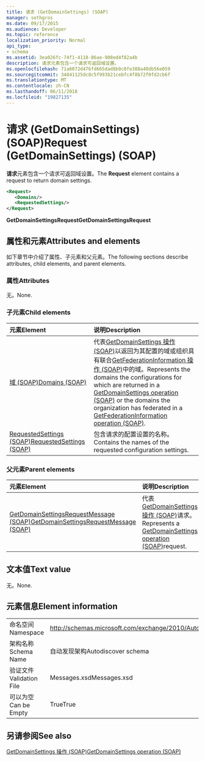 ```yaml
---
title: 请求 (GetDomainSettings) (SOAP)
manager: sethgros
ms.date: 09/17/2015
ms.audience: Developer
ms.topic: reference
localization_priority: Normal
api_type:
- schema
ms.assetid: 3ea026fc-74f1-4118-86ae-908ed4f82a4b
description: 请求元素包含一个请求可返回域设置。
ms.openlocfilehash: 71a6072d476fd665dad8b0c0fe388a40db56e059
ms.sourcegitcommit: 34041125dc8c5f993b21cebfc4f8b72f0fd2cb6f
ms.translationtype: MT
ms.contentlocale: zh-CN
ms.lasthandoff: 06/11/2018
ms.locfileid: "19827135"
---
```

# <a name="request-getdomainsettings-soap"></a><span data-ttu-id="92abf-103">请求 (GetDomainSettings) (SOAP)</span><span class="sxs-lookup"><span data-stu-id="92abf-103">Request (GetDomainSettings) (SOAP)</span></span>

<span data-ttu-id="92abf-104">**请求**元素包含一个请求可返回域设置。</span><span class="sxs-lookup"><span data-stu-id="92abf-104">The **Request** element contains a request to return domain settings.</span></span> 
  
```xml
<Request>
   <Domains/>
   <RequestedSettings/>
</Request>
```

 <span data-ttu-id="92abf-105">**GetDomainSettingsRequest**</span><span class="sxs-lookup"><span data-stu-id="92abf-105">**GetDomainSettingsRequest**</span></span>
## <a name="attributes-and-elements"></a><span data-ttu-id="92abf-106">属性和元素</span><span class="sxs-lookup"><span data-stu-id="92abf-106">Attributes and elements</span></span>

<span data-ttu-id="92abf-107">如下章节中介绍了属性、子元素和父元素。</span><span class="sxs-lookup"><span data-stu-id="92abf-107">The following sections describe attributes, child elements, and parent elements.</span></span>
  
### <a name="attributes"></a><span data-ttu-id="92abf-108">属性</span><span class="sxs-lookup"><span data-stu-id="92abf-108">Attributes</span></span>

<span data-ttu-id="92abf-109">无。</span><span class="sxs-lookup"><span data-stu-id="92abf-109">None.</span></span>
  
### <a name="child-elements"></a><span data-ttu-id="92abf-110">子元素</span><span class="sxs-lookup"><span data-stu-id="92abf-110">Child elements</span></span>

|<span data-ttu-id="92abf-111">**元素**</span><span class="sxs-lookup"><span data-stu-id="92abf-111">**Element**</span></span>|<span data-ttu-id="92abf-112">**说明**</span><span class="sxs-lookup"><span data-stu-id="92abf-112">**Description**</span></span>|
|:-----|:-----|
|[<span data-ttu-id="92abf-113">域 (SOAP)</span><span class="sxs-lookup"><span data-stu-id="92abf-113">Domains (SOAP)</span></span>](domains-soap.md) <br/> |<span data-ttu-id="92abf-114">代表[GetDomainSettings 操作 (SOAP)](getdomainsettings-operation-soap.md)以返回为其配置的域或组织具有联合[GetFederationInformation 操作 (SOAP)](getfederationinformation-operation-soap.md)中的域。</span><span class="sxs-lookup"><span data-stu-id="92abf-114">Represents the domains the configurations for which are returned in a [GetDomainSettings operation (SOAP)](getdomainsettings-operation-soap.md) or the domains the organization has federated in a [GetFederationInformation operation (SOAP)](getfederationinformation-operation-soap.md).</span></span>  <br/> |
|[<span data-ttu-id="92abf-115">RequestedSettings (SOAP)</span><span class="sxs-lookup"><span data-stu-id="92abf-115">RequestedSettings (SOAP)</span></span>](requestedsettings-soap.md) <br/> |<span data-ttu-id="92abf-116">包含请求的配置设置的名称。</span><span class="sxs-lookup"><span data-stu-id="92abf-116">Contains the names of the requested configuration settings.</span></span>  <br/> |
   
### <a name="parent-elements"></a><span data-ttu-id="92abf-117">父元素</span><span class="sxs-lookup"><span data-stu-id="92abf-117">Parent elements</span></span>

|<span data-ttu-id="92abf-118">**元素**</span><span class="sxs-lookup"><span data-stu-id="92abf-118">**Element**</span></span>|<span data-ttu-id="92abf-119">**说明**</span><span class="sxs-lookup"><span data-stu-id="92abf-119">**Description**</span></span>|
|:-----|:-----|
|[<span data-ttu-id="92abf-120">GetDomainSettingsRequestMessage (SOAP)</span><span class="sxs-lookup"><span data-stu-id="92abf-120">GetDomainSettingsRequestMessage (SOAP)</span></span>](getdomainsettingsrequestmessage-soap.md) <br/> |<span data-ttu-id="92abf-121">代表[GetDomainSettings 操作 (SOAP)](getdomainsettings-operation-soap.md)请求。</span><span class="sxs-lookup"><span data-stu-id="92abf-121">Represents a [GetDomainSettings operation (SOAP)](getdomainsettings-operation-soap.md)request.</span></span>  <br/> |
   
## <a name="text-value"></a><span data-ttu-id="92abf-122">文本值</span><span class="sxs-lookup"><span data-stu-id="92abf-122">Text value</span></span>

<span data-ttu-id="92abf-123">无。</span><span class="sxs-lookup"><span data-stu-id="92abf-123">None.</span></span>
  
## <a name="element-information"></a><span data-ttu-id="92abf-124">元素信息</span><span class="sxs-lookup"><span data-stu-id="92abf-124">Element information</span></span>

|||
|:-----|:-----|
|<span data-ttu-id="92abf-125">命名空间</span><span class="sxs-lookup"><span data-stu-id="92abf-125">Namespace</span></span>  <br/> |http://schemas.microsoft.com/exchange/2010/Autodiscover  <br/> |
|<span data-ttu-id="92abf-126">架构名称</span><span class="sxs-lookup"><span data-stu-id="92abf-126">Schema Name</span></span>  <br/> |<span data-ttu-id="92abf-127">自动发现架构</span><span class="sxs-lookup"><span data-stu-id="92abf-127">Autodiscover schema</span></span>  <br/> |
|<span data-ttu-id="92abf-128">验证文件</span><span class="sxs-lookup"><span data-stu-id="92abf-128">Validation File</span></span>  <br/> |<span data-ttu-id="92abf-129">Messages.xsd</span><span class="sxs-lookup"><span data-stu-id="92abf-129">Messages.xsd</span></span>  <br/> |
|<span data-ttu-id="92abf-130">可以为空</span><span class="sxs-lookup"><span data-stu-id="92abf-130">Can be Empty</span></span>  <br/> |<span data-ttu-id="92abf-131">True</span><span class="sxs-lookup"><span data-stu-id="92abf-131">True</span></span>  <br/> |
   
## <a name="see-also"></a><span data-ttu-id="92abf-132">另请参阅</span><span class="sxs-lookup"><span data-stu-id="92abf-132">See also</span></span>



[<span data-ttu-id="92abf-133">GetDomainSettings 操作 (SOAP)</span><span class="sxs-lookup"><span data-stu-id="92abf-133">GetDomainSettings operation (SOAP)</span></span>](getdomainsettings-operation-soap.md)

